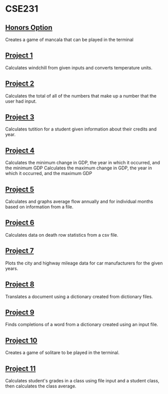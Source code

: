 # CSE231
## [Honors Option](/HonorsOption)
Creates a game of mancala that can be played in the terminal

## [Project 1](/Project1)
Calculates windchill from given inputs and converts temperature units.

## [Project 2](/Project2)
Calculates the total of all of the numbers that make up a number that the user had input.

## [Project 3](/Project3)
Calculates tutition for a student given information about their credits and year.

## [Project 4](/Project4)
Calculates the minimum change in GDP, the year in which it occurred, and the minimum GDP
Calculates the maximum change in GDP, the year in which it occurred, and the maximum GDP

## [Project 5](/Project5)
Calculates and graphs average flow annually and for individual months based on information from a file.

## [Project 6](/Project6)
Calculates data on death row statistics from a csv file.

## [Project 7](/Project7)
Plots the city and highway mileage data for car manufacturers for the given years.

## [Project 8](/Project8)
Translates a document using a dictionary created from dictionary files.

## [Project 9](/Project9)
Finds completions of a word from a dictionary created using an input file. 

## [Project 10](/Project10)
Creates a game of solitare to be played in the terminal.

## [Project 11](/Project11)
Calculates student's grades in a class using file input and a student class, then calculates the class average.

